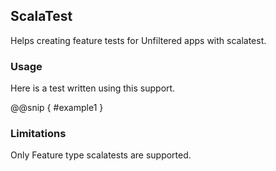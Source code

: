 ScalaTest
------------

Helps creating feature tests for Unfiltered apps with scalatest.

### Usage

Here is a test written using this support.

@@snip [ ](../main/scala/12.scala) { #example1 }

### Limitations

Only Feature type scalatests are supported.
